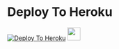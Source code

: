 
# Deploy To Heroku

[![Deploy To Heroku](https://www.herokucdn.com/deploy/button.svg)](https://heroku.com/deploy?template=https://github.com/govinda699/sakshi)
<a href="https://dashboard.heroku.com/new?template=https://github.com/govinda699/sakshi/)">
     <img height="30px" src="https://img.shields.io/badge/Deploy%20To%20Heroku-blueviolet?style=for-the-badge&logo=heroku">
  </a>
